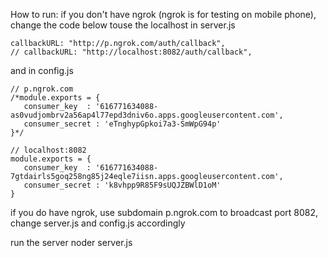 How to run:
if you don't have ngrok (ngrok is for testing on mobile phone), change the code below touse the localhost in server.js
    
    callbackURL: "http://p.ngrok.com/auth/callback",
    // callbackURL: "http://localhost:8082/auth/callback",
and in config.js 

	// p.ngrok.com
	/*module.exports = {
	   consumer_key  : '616771634088-as0vudjombrv2a56ap4l77epd3dniv6o.apps.googleusercontent.com',
	   consumer_secret : 'eTnghypGpkoi7a3-SmWpG94p'
	}*/

	// localhost:8082
	module.exports = {
	   consumer_key  : '616771634088-7gtdairls5goq258ng85j24eqle7iisn.apps.googleusercontent.com',
	   consumer_secret : 'k8vhpp9R85F9sUQJZBWlD1oM'
	}

if you do have ngrok, use subdomain p.ngrok.com to broadcast port 8082, change server.js and config.js accordingly

run the server
	noder server.js

